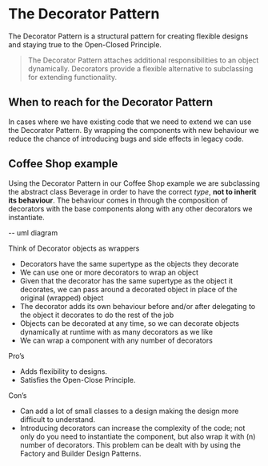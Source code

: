 # The Decorator Pattern

The Decorator Pattern is a structural pattern for creating flexible designs and staying true to the Open-Closed
Principle.

> The Decorator Pattern attaches additional responsibilities to an object dynamically. Decorators provide a flexible alternative to subclassing for extending functionality.

## When to reach for the Decorator Pattern

In cases where we have existing code that we need to extend we can use the Decorator Pattern. By wrapping the components
with new behaviour we reduce the chance of introducing bugs and side effects in legacy code.

## Coffee Shop example

Using the Decorator Pattern in our Coffee Shop example we are subclassing the abstract class Beverage in order to have
the correct
_type_, **not to inherit its behaviour**. The behaviour comes in through the composition of decorators with the base
components along with any other decorators we instantiate.

-- uml diagram

Think of Decorator objects as wrappers

- Decorators have the same supertype as the objects they decorate
- We can use one or more decorators to wrap an object
- Given that the decorator has the same supertype as the object it decorates, we can pass around a decorated object in
  place of the original (wrapped) object
- The decorator adds its own behaviour before and/or after delegating to the object it decorates to do the rest of the
  job
- Objects can be decorated at any time, so we can decorate objects dynamically at runtime with as many decorators as we
  like
- We can wrap a component with any number of decorators

Pro’s

- Adds flexibility to designs.
- Satisfies the Open-Close Principle.

Con’s

- Can add a lot of small classes to a design making the design more difficult to understand.
- Introducing decorators can increase the complexity of the code; not only do you need to instantiate the component, but
  also wrap it with (n) number of decorators. This problem can be dealt with by using the Factory and Builder Design
  Patterns.
